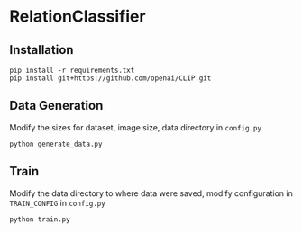 # RelationClassifier

## Installation
```
pip install -r requirements.txt
pip install git+https://github.com/openai/CLIP.git
```

## Data Generation
Modify the sizes for dataset, image size, data directory in `config.py`
```
python generate_data.py
```

## Train
Modify the data directory to where data were saved, modify configuration in `TRAIN_CONFIG` in `config.py`
```
python train.py
```